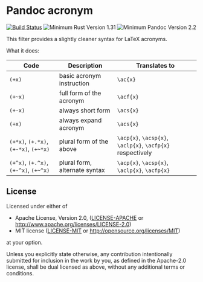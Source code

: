 # Pandoc acronym

[![Build Status](https://travis-ci.org/Enet4/pandoc-ac.svg?branch=master)](https://travis-ci.org/Enet4/pandoc-ac)
![Minimum Rust Version 1.31](https://img.shields.io/badge/Minimum%20Rust%20Version-1.31-yellow.svg)
![Minimum Pandoc Version 2.2](https://img.shields.io/badge/Minimum%20Pandoc%20Version-2.2-green.svg)

This filter provides a slightly cleaner syntax for LaTeX acronyms.

What it does:

| Code    | Description               | Translates to       |
|---------|---------------------------|---------------------|
| `(+x)`  | basic acronym instruction | `\ac{x}`  |
| `(+~x)` | full form of the acronym  | `\acf{x}`  |
| `(+-x)` | always short form | `\acs{x}`  |
| `(+x)`  | always expand acronym | `\acs{x}` |
| `(+*x)`, `(+.*x)`, `(+-*x)`, `(+~*x)` | plural form of the above | `\acp{x}`, `\acsp{x}`, `\aclp{x}`, `\acfp{x}` respectively |
| `(+^x)`, `(+.^x)`, `(+-^x)`, `(+~^x)` | plural form, alternate syntax | `\acp{x}`, `\acsp{x}`, `\aclp{x}`, `\acfp{x}` |

## License

Licensed under either of

* Apache License, Version 2.0, ([LICENSE-APACHE](LICENSE-APACHE) or <http://www.apache.org/licenses/LICENSE-2.0>)
* MIT license ([LICENSE-MIT](LICENSE-MIT) or <http://opensource.org/licenses/MIT>)

at your option.

Unless you explicitly state otherwise, any contribution intentionally submitted
for inclusion in the work by you, as defined in the Apache-2.0 license, shall be dual licensed as above, without any
additional terms or conditions.
